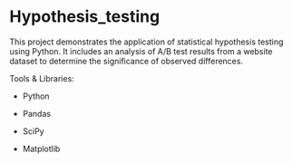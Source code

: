 # Hypothesis_testing

This project demonstrates the application of statistical hypothesis testing using Python. It includes an analysis of A/B test results from a website dataset to determine the significance of observed differences.

Tools & Libraries:

- Python

- Pandas

- SciPy

- Matplotlib
